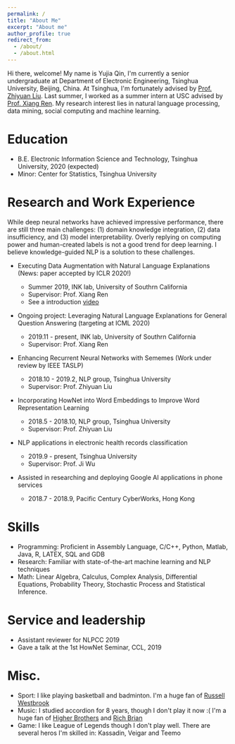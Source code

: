 ```yaml
---
permalink: /
title: "About Me"
excerpt: "About me"
author_profile: true
redirect_from: 
  - /about/
  - /about.html 
---
```


  Hi there, welcome! My name is Yujia Qin, I'm currently a senior undergraduate at Department of Electronic Engineering, Tsinghua University, Beijing, China. At Tsinghua, I'm fortunately advised by [Prof. Zhiyuan Liu](http://nlp.csai.tsinghua.edu.cn/~lzy/index.html). Last summer, I worked as a summer intern at USC advised by [Prof. Xiang Ren](http://ink-ron.usc.edu/xiangren/). 
  My research interest lies in natural language processing, data mining, social computing and machine learning.
  
Education
======
* B.E. Electronic Information Science and Technology, Tsinghua University, 2020 (expected)
* Minor: Center for Statistics, Tsinghua University

Research and Work Experience
======
While deep neural networks have achieved impressive performance, there are still three main challenges: (1) domain knowledge integration, (2) data insufficiency, and (3) model interpretability. Overly replying on computing power and human-created labels is not a good trend for deep learning. I believe knowledge-guided NLP is a solution to these challenges.

* Executing Data Augmentation with Natural Language Explanations (News: paper accepted by ICLR 2020!)
  * Summer 2019, INK lab, University of Southrn California
  * Supervisor: Prof. Xiang Ren
  * See a introduction [video](https://drive.google.com/open?id=1AuGsNbjHkNiQ-nySy5oP8EQafa8Dzgnk)

* Ongoing project: Leveraging Natural Language Explanations for General Question Answering (targeting at ICML 2020)
  * 2019.11 - present, INK lab, University of Southrn California
  * Supervisor: Prof. Xiang Ren

* Enhancing Recurrent Neural Networks with Sememes (Work under review by IEEE TASLP)
  * 2018.10 - 2019.2, NLP group, Tsinghua University
  * Supervisor: Prof. Zhiyuan Liu
  
* Incorporating HowNet into Word Embeddings to Improve Word Representation Learning
  * 2018.5 - 2018.10, NLP group, Tsinghua University
  * Supervisor: Prof. Zhiyuan Liu
  
* NLP applications in electronic health records classification
  * 2019.9 - present, Tsinghua University
  * Supervisor: Prof. Ji Wu
  
* Assisted in researching and deploying Google AI applications in phone services
  * 2018.7 - 2018.9, Pacific Century CyberWorks, Hong Kong
  
Skills
======
* Programming: Proficient in Assembly Language, C/C++, Python, Matlab, Java, R, LATEX, SQL and GDB
* Research: Familiar with state-of-the-art machine learning and NLP techniques
* Math: Linear Algebra, Calculus, Complex Analysis, Differential Equations, Probability Theory, Stochastic Process and Statistical Inference.
  
Service and leadership
======
* Assistant reviewer for NLPCC 2019
* Gave a talk at the 1st HowNet Seminar, CCL, 2019

Misc.
======
* Sport: I like playing basketball and badminton. I'm a huge fan of [Russell Westbrook](https://twitter.com/russwest44)
* Music: I studied accordion for 8 years, though I don't play it now :( I'm a huge fan of [Higher Brothers](https://twitter.com/HigherBrothers) and [Rich Brian](https://twitter.com/richbrian)
* Game: I like League of Legends though I don't play well. There are several heros I'm skilled in: Kassadin, Veigar and Teemo
